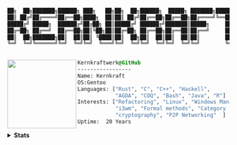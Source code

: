 
```css
██╗  ██╗███████╗██████╗ ███╗   ██╗██╗  ██╗██████╗  █████╗ ███████╗████████╗              
██║ ██╔╝██╔════╝██╔══██╗████╗  ██║██║ ██╔╝██╔══██╗██╔══██╗██╔════╝╚══██╔══╝
█████╔╝ █████╗  ██████╔╝██╔██╗ ██║█████╔╝ ██████╔╝███████║█████╗     ██║         
██╔═██╗ ██╔══╝  ██╔══██╗██║╚██╗██║██╔═██╗ ██╔══██╗██╔══██║██╔══╝     ██║   
██║  ██╗███████╗██║  ██║██║ ╚████║██║  ██╗██║  ██║██║  ██║██║        ██║         
╚═╝  ╚═╝╚══════╝╚═╝  ╚═╝╚═╝  ╚═══╝╚═╝  ╚═╝╚═╝  ╚═╝╚═╝  ╚═╝╚═╝        ╚═╝   
                                                                                                                                                                                               
```
 

<div style="display:block;text-align:left"><img align="left" src="https://wiki.gentoo.org/images/thumb/e/ee/Gblend.png/117px-Gblend.png" border="0" style="width:156px;">
  
  ```css
  Kernkraftwerk@GitHub
  -----------------
  Name: Kernkraft
  OS:Gentoo
  Languages: ["Rust", "C", "C++", "Haskell",
              "AGDA", "COQ", "Bash", "Java", "R"]
  Interests: ["Refactoring", "Linux", "Windows Manager",
              "i3wm", "Formal methods", "Category theory"
              "cryptography", "P2P Networking"  ]  
Uptime:  20 Years
  ```
</div>


<details>
  <summary><b>Stats</b></summary>

![Github Stats](https://github-readme-stats.vercel.app/api?username=promathx&count_private=true&show_icons=true&include_all_commits=true&theme=dark)
![Top Langs](https://github-readme-stats.vercel.app/api/top-langs/?username=promathx&hide=TeX&layout=compact&theme=dark)

</details>



